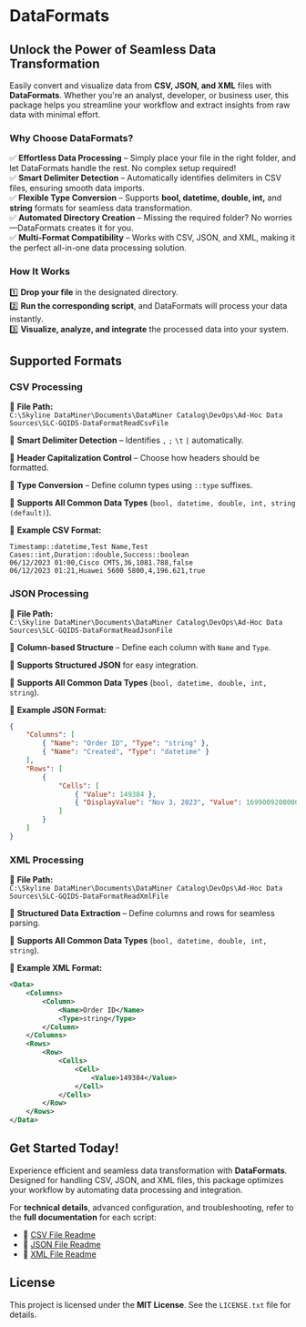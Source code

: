 # DataFormats

## Unlock the Power of Seamless Data Transformation
Easily convert and visualize data from **CSV, JSON, and XML** files with **DataFormats**. Whether you're an analyst, developer, or business user, this package helps you streamline your workflow and extract insights from raw data with minimal effort.

### Why Choose DataFormats?
✅ **Effortless Data Processing** – Simply place your file in the right folder, and let DataFormats handle the rest. No complex setup required!  
✅ **Smart Delimiter Detection** – Automatically identifies delimiters in CSV files, ensuring smooth data imports.  
✅ **Flexible Type Conversion** – Supports **bool, datetime, double, int,** and **string** formats for seamless data transformation.  
✅ **Automated Directory Creation** – Missing the required folder? No worries—DataFormats creates it for you.  
✅ **Multi-Format Compatibility** – Works with CSV, JSON, and XML, making it the perfect all-in-one data processing solution.

### How It Works
1️⃣ **Drop your file** in the designated directory.  
2️⃣ **Run the corresponding script**, and DataFormats will process your data instantly.  
3️⃣ **Visualize, analyze, and integrate** the processed data into your system.  


## Supported Formats

### CSV Processing
📂 **File Path:**  
`C:\Skyline DataMiner\Documents\DataMiner Catalog\DevOps\Ad-Hoc Data Sources\SLC-GQIDS-DataFormatReadCsvFile`

🔹 **Smart Delimiter Detection** – Identifies `,` `;` `\t` `|` automatically.  

🔹 **Header Capitalization Control** – Choose how headers should be formatted.  

🔹 **Type Conversion** – Define column types using `::type` suffixes.

🔹 **Supports All Common Data Types** (`bool, datetime, double, int, string (default)`).


🔹 **Example CSV Format:**
```csv
Timestamp::datetime,Test Name,Test Cases::int,Duration::double,Success::boolean
06/12/2023 01:00,Cisco CMTS,36,1081.788,false
06/12/2023 01:21,Huawei 5600 5800,4,196.621,true
```

### JSON Processing
📂 **File Path:**  
`C:\Skyline DataMiner\Documents\DataMiner Catalog\DevOps\Ad-Hoc Data Sources\SLC-GQIDS-DataFormatReadJsonFile`

🔹 **Column-based Structure** – Define each column with `Name` and `Type`.

🔹 **Supports Structured JSON** for easy integration.

🔹 **Supports All Common Data Types** (`bool, datetime, double, int, string`).


🔹 **Example JSON Format:**
```json
{
    "Columns": [
        { "Name": "Order ID", "Type": "string" },
        { "Name": "Created", "Type": "datetime" }
    ],
    "Rows": [
        {
            "Cells": [
                { "Value": 149384 },
                { "DisplayValue": "Nov 3, 2023", "Value": 1699009200000 }
            ]
        }
    ]
}
```

### XML Processing
📂 **File Path:**  
`C:\Skyline DataMiner\Documents\DataMiner Catalog\DevOps\Ad-Hoc Data Sources\SLC-GQIDS-DataFormatReadXmlFile`

🔹 **Structured Data Extraction** – Define columns and rows for seamless parsing.  

🔹 **Supports All Common Data Types** (`bool, datetime, double, int, string`).


🔹 **Example XML Format:**
```xml
<Data>
    <Columns>
        <Column>
            <Name>Order ID</Name>
            <Type>string</Type>
        </Column>
    </Columns>
    <Rows>
        <Row>
            <Cells>
                <Cell>
                    <Value>149384</Value>
                </Cell>
            </Cells>
        </Row>
    </Rows>
</Data>
```

## Get Started Today!
Experience efficient and seamless data transformation with **DataFormats**. Designed for handling CSV, JSON, and XML files, this package optimizes your workflow by automating data processing and integration.

For **technical details**, advanced configuration, and troubleshooting, refer to the **full documentation** for each script:

- 📄 [CSV File Readme](https://github.com/SkylineCommunications/SLC-GQIDS-DataFormats/blob/master/SLC-GQIDS-DataFormatReadCsvFile_1/README.md)
- 📄 [JSON File Readme](https://github.com/SkylineCommunications/SLC-GQIDS-DataFormats/blob/master/SLC-GQIDS-DataFormatReadJsonFile_1/README.md)
- 📄 [XML File Readme](https://github.com/SkylineCommunications/SLC-GQIDS-DataFormats/blob/master/SLC-GQIDS-DataFormatReadXmlFile_1/README.md)

## License
This project is licensed under the **MIT License**. See the `LICENSE.txt` file for details.
